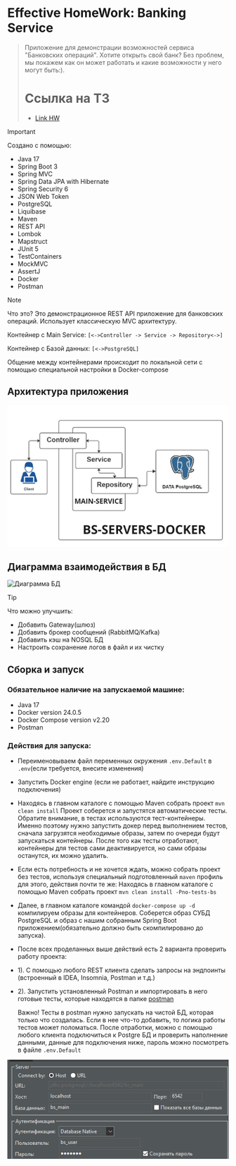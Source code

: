 # Effective HomeWork: Banking Service

> Приложение для демонстрации возможностей сервиса "Банковских операций". Хотите открыть свой банк? Без проблем, мы
> покажем как он может работать и какие возможности у него могут быть:).
>
>
> # Ссылка на ТЗ
> - [Link HW](https://github.com/Jon7even/java-banking-service/tree/main/docs/tasks/technical-task.md)


> [!IMPORTANT]
> Создано с помощью:
> - Java 17
> - Spring Boot 3
> - Spring MVC
> - Spring Data JPA with Hibernate
> - Spring Security 6
> - JSON Web Token
> - PostgreSQL
> - Liquibase
> - Maven
> - REST API
> - Lombok
> - Mapstruct
> - JUnit 5
> - TestContainers
> - MockMVC
> - AssertJ
> - Docker
> - Postman

> [!NOTE]
> Что это? Это демонстрационное REST API приложение для банковских операций. Использует классическую MVC архитектуру.
>
> Контейнер c Main Service: `[<->Controller -> Service -> Repository<->]`
>
> Контейнер с Базой данных: `[<->PostgreSQL]`
>
> Общение между контейнерами происходит по локальной сети с помощью специальной настройки в Docker-compose

## Архитектура приложения

![Архитектура приложения на схеме](/docs/images/architecture.jpg)

## Диаграмма взаимодействия в БД

![Диаграмма БД](/docs/images/diagram.png)

> [!TIP]
> Что можно улучшить:
> - Добавить Gateway(шлюз)
> - Добавить брокер сообщений (RabbitMQ/Kafka)
> - Добавить кэш на NOSQL БД
> - Настроить сохранение логов в файл и их чистку

## Сборка и запуск

### Обязательное наличие на запускаемой машине:

- Java 17
- Docker version 24.0.5
- Docker Compose version v2.20
- Postman

### Действия для запуска:

- Переименовываем файл переменных окружения `.env.Default` в `.env`(если требуется, внесите изменения)
- Запустить Docker engine (если не работает, найдите инструкцию подключения)
- Находясь в главном каталоге с помощью Maven собрать проект `mvn clean install`
  Проект соберется и запустятся автоматические тесты. Обратите внимание, в тестах используются тест-контейнеры.
  Именно поэтому нужно запустить докер перед выполнением тестов, сначала загрузятся необходимые образы, затем по
  очереди будут запускаться контейнеры. После того как тесты отработают, контейнеры для тестов сами деактивируется,
  но сами образы останутся, их можно удалить.
- Если есть потребность и не хочется ждать, можно собрать проект без тестов, используя специальный подготовленный
  `maven` профиль для этого, действия почти те же:
  Находясь в главном каталоге с помощью Maven собрать проект `mvn clean install -Pno-tests-bs`
- Далее, в главном каталоге командой `docker-compose up -d` компилируем образы для контейнеров. Соберется образ СУБД
  PostgreSQL и образ с нашим собранным Spring Boot приложением(обязательно должно быть скомпилировано до запуска).
- После всех проделанных выше действий есть 2 варианта проверить работу проекта:
- 1). С помощью любого REST клиента сделать запросы на эндпоинты (встроенный в IDEA, Insomnia, Postman и т.д.)
- 2). Запустить установленный Postman и импортировать в него готовые тесты, которые находятся в папке
  [postman](/docs/postman/bs-main-service-spec.json)

  Важно! Тесты в postman нужно запускать на чистой БД, которая только что создалась. Если в нее что-то добавить,
  то логика работы тестов может поломаться. После отработки, можно с помощью любого клиента подключиться к
  Postgre БД и проверить наполнение данными, данные для подключения ниже, пароль можно посмотреть в файле `.env.Default`

![Подключение к БД через DBeaver](/docs/images/connection_bd_external.png)